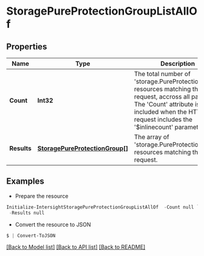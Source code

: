 # StoragePureProtectionGroupListAllOf
## Properties

Name | Type | Description | Notes
------------ | ------------- | ------------- | -------------
**Count** | **Int32** | The total number of &#39;storage.PureProtectionGroup&#39; resources matching the request, accross all pages. The &#39;Count&#39; attribute is included when the HTTP GET request includes the &#39;$inlinecount&#39; parameter. | [optional] 
**Results** | [**StoragePureProtectionGroup[]**](StoragePureProtectionGroup.md) | The array of &#39;storage.PureProtectionGroup&#39; resources matching the request. | [optional] 

## Examples

- Prepare the resource
```powershell
Initialize-IntersightStoragePureProtectionGroupListAllOf  -Count null `
 -Results null
```

- Convert the resource to JSON
```powershell
$ | Convert-ToJSON
```

[[Back to Model list]](../README.md#documentation-for-models) [[Back to API list]](../README.md#documentation-for-api-endpoints) [[Back to README]](../README.md)

